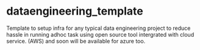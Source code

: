 # dataengineering_template
Template to setup infra for any typical data engineering project to reduce hassle in running adhoc task using open source tool intergrated with cloud service. (AWS) and soon will be available for azure too. 
